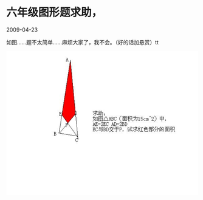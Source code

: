 # 六年级图形题求助，
2009-04-23


如图……题不太简单……麻烦大家了，我不会。（好的话加悬赏）tt

![](d31b0ef41bd5ad6e68bf70f981cb39dbb6fd3c5a.jpeg)


